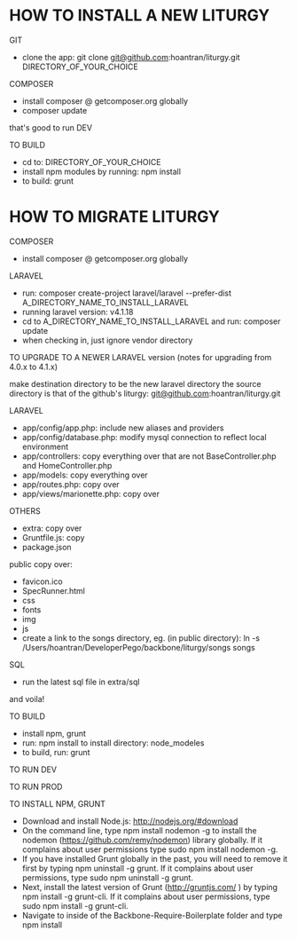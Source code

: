 HOW TO INSTALL A NEW LITURGY
=============================

GIT
* clone the app:
    git clone git@github.com:hoantran/liturgy.git DIRECTORY_OF_YOUR_CHOICE

COMPOSER
* install composer @ getcomposer.org globally
* composer update

that's good to run DEV

TO BUILD
* cd to:
    DIRECTORY_OF_YOUR_CHOICE
* install npm modules by running:
    npm install
* to build:
    grunt



HOW TO MIGRATE LITURGY
======================

COMPOSER
* install composer @ getcomposer.org globally

LARAVEL
* run:
    composer create-project laravel/laravel --prefer-dist A_DIRECTORY_NAME_TO_INSTALL_LARAVEL
* running laravel version: v4.1.18
* cd to A_DIRECTORY_NAME_TO_INSTALL_LARAVEL and run:
    composer update
* when checking in, just ignore vendor directory

TO UPGRADE TO A NEWER LARAVEL version
(notes for upgrading from 4.0.x to 4.1.x)

make destination directory to be the new laravel directory
the source directory is that of the github's liturgy:
    git@github.com:hoantran/liturgy.git


LARAVEL
* app/config/app.php: include new aliases and providers
* app/config/database.php: modify mysql connection to reflect local environment
* app/controllers: copy everything over that are not BaseController.php and HomeController.php
* app/models: copy everything over
* app/routes.php: copy over
* app/views/marionette.php: copy over

OTHERS
* extra: copy over
* Gruntfile.js: copy
* package.json

public
copy over:
* favicon.ico
* SpecRunner.html
* css
* fonts
* img
* js
* create a link to the songs directory, eg. (in public directory):
    ln -s /Users/hoantran/DeveloperPego/backbone/liturgy/songs songs

SQL
* run the latest sql file in
    extra/sql

and voila!


TO BUILD
* install npm, grunt
* run:
    npm install
  to install directory:
    node_modeles
* to build, run:
    grunt


TO RUN DEV

TO RUN PROD


TO INSTALL NPM, GRUNT
* Download and install Node.js: http://nodejs.org/#download
* On the command line, type npm install nodemon -g to install the nodemon (https://github.com/remy/nodemon) library globally. If it complains about user permissions type sudo npm install nodemon -g.
* If you have installed Grunt globally in the past, you will need to remove it first by typing npm uninstall -g grunt. If it complains about user permissions, type sudo npm uninstall -g grunt.
* Next, install the latest version of Grunt (http://gruntjs.com/ ) by typing npm install -g grunt-cli. If it complains about user permissions, type sudo npm install -g grunt-cli.
* Navigate to inside of the Backbone-Require-Boilerplate folder and type npm install

